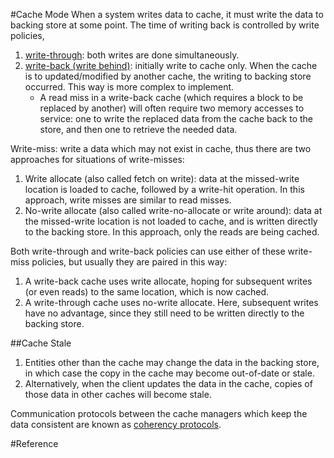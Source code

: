 #Cache Mode
When a system writes data to cache, it must write the data to backing store at some point. The time of writing back is controlled by write policies,

1. [write-through](https://en.wikipedia.org/wiki/File:Write-through_with_no-write-allocation.svg): both writes are done simultaneously. 
2. [write-back (write behind)](https://upload.wikimedia.org/wikipedia/commons/c/c2/Write-back_with_write-allocation.svg): initially write to cache only. When the cache is to updated/modified by another cache, the writing to backing store occurred. This way is more complex to implement.
	* A read miss in a write-back cache (which requires a block to be replaced by another) will often require two memory accesses to service: one to write the replaced data from the cache back to the store, and then one to retrieve the needed data.

Write-miss: write a data which may not exist in cache, thus there are two approaches for situations of write-misses:

1. Write allocate (also called fetch on write): data at the missed-write location is loaded to cache, followed by a write-hit operation. In this approach, write misses are similar to read misses.
2. No-write allocate (also called write-no-allocate or write around): data at the missed-write location is not loaded to cache, and is written directly to the backing store. In this approach, only the reads are being cached.

Both write-through and write-back policies can use either of these write-miss policies, but usually they are paired in this way:

1. A write-back cache uses write allocate, hoping for subsequent writes (or even reads) to the same location, which is now cached.
2. A write-through cache uses no-write allocate. Here, subsequent writes have no advantage, since they still need to be written directly to the backing store.

##Cache Stale
1. Entities other than the cache may change the data in the backing store, in which case the copy in the cache may become out-of-date or stale. 
2. Alternatively, when the client updates the data in the cache, copies of those data in other caches will become stale. 

Communication protocols between the cache managers which keep the data consistent are known as [coherency protocols](https://en.wikipedia.org/wiki/Cache_memory#Cache_coherency).

#Reference
